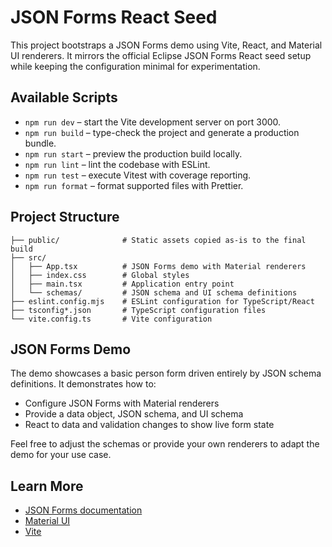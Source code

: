 # JSON Forms React Seed

This project bootstraps a JSON Forms demo using Vite, React, and Material UI renderers. It mirrors the official Eclipse JSON Forms React seed setup while keeping the configuration minimal for experimentation.

## Available Scripts

- `npm run dev` – start the Vite development server on port 3000.
- `npm run build` – type-check the project and generate a production bundle.
- `npm run start` – preview the production build locally.
- `npm run lint` – lint the codebase with ESLint.
- `npm run test` – execute Vitest with coverage reporting.
- `npm run format` – format supported files with Prettier.

## Project Structure

```
├── public/              # Static assets copied as-is to the final build
├── src/
│   ├── App.tsx          # JSON Forms demo with Material renderers
│   ├── index.css        # Global styles
│   ├── main.tsx         # Application entry point
│   └── schemas/         # JSON schema and UI schema definitions
├── eslint.config.mjs    # ESLint configuration for TypeScript/React
├── tsconfig*.json       # TypeScript configuration files
└── vite.config.ts       # Vite configuration
```

## JSON Forms Demo

The demo showcases a basic person form driven entirely by JSON schema definitions. It demonstrates how to:

- Configure JSON Forms with Material renderers
- Provide a data object, JSON schema, and UI schema
- React to data and validation changes to show live form state

Feel free to adjust the schemas or provide your own renderers to adapt the demo for your use case.

## Learn More

- [JSON Forms documentation](https://jsonforms.io/)
- [Material UI](https://mui.com/)
- [Vite](https://vitejs.dev/)

